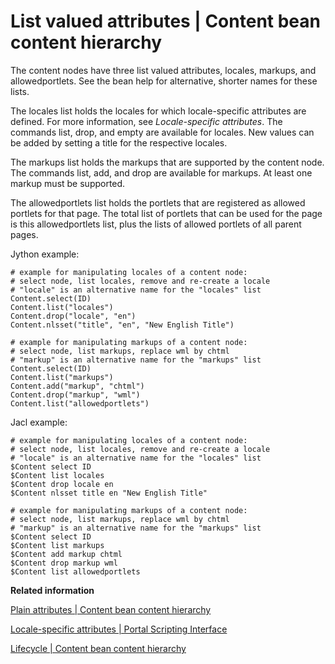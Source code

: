 # List valued attributes \| Content bean content hierarchy

The content nodes have three list valued attributes, locales, markups, and allowedportlets. See the bean help for alternative, shorter names for these lists.

The locales list holds the locales for which locale-specific attributes are defined. For more information, see *Locale-specific attributes*. The commands list, drop, and empty are available for locales. New values can be added by setting a title for the respective locales.

The markups list holds the markups that are supported by the content node. The commands list, add, and drop are available for markups. At least one markup must be supported.

The allowedportlets list holds the portlets that are registered as allowed portlets for that page. The total list of portlets that can be used for the page is this allowedportlets list, plus the lists of allowed portlets of all parent pages.

Jython example:

```
# example for manipulating locales of a content node:
# select node, list locales, remove and re-create a locale
# "locale" is an alternative name for the "locales" list
Content.select(ID)
Content.list("locales")
Content.drop("locale", "en")
Content.nlsset("title", "en", "New English Title")

# example for manipulating markups of a content node:
# select node, list markups, replace wml by chtml
# "markup" is an alternative name for the "markups" list
Content.select(ID)
Content.list("markups")
Content.add("markup", "chtml")
Content.drop("markup", "wml")
Content.list("allowedportlets")
```

Jacl example:

```
# example for manipulating locales of a content node:
# select node, list locales, remove and re-create a locale
# "locale" is an alternative name for the "locales" list
$Content select ID
$Content list locales
$Content drop locale en
$Content nlsset title en "New English Title"

# example for manipulating markups of a content node:
# select node, list markups, replace wml by chtml
# "markup" is an alternative name for the "markups" list
$Content select ID
$Content list markups
$Content add markup chtml
$Content drop markup wml
$Content list allowedportlets
```


**Related information**  


[Plain attributes \| Content bean content hierarchy](../admin-system/contnt_pl_att.md)

[Locale-specific attributes \| Portal Scripting Interface](../admin-system/lcl_spcf_att.md)

[Lifecycle \| Content bean content hierarchy](../admin-system/contnt_lfcycl.md)

